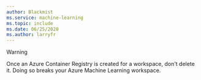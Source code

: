 ```yaml
---
author: Blackmist
ms.service: machine-learning
ms.topic: include
ms.date: 06/25/2020
ms.author: larryfr
---
```


> [!WARNING]
> Once an Azure Container Registry is created for a workspace, don't delete it. Doing so breaks your Azure Machine Learning workspace.
